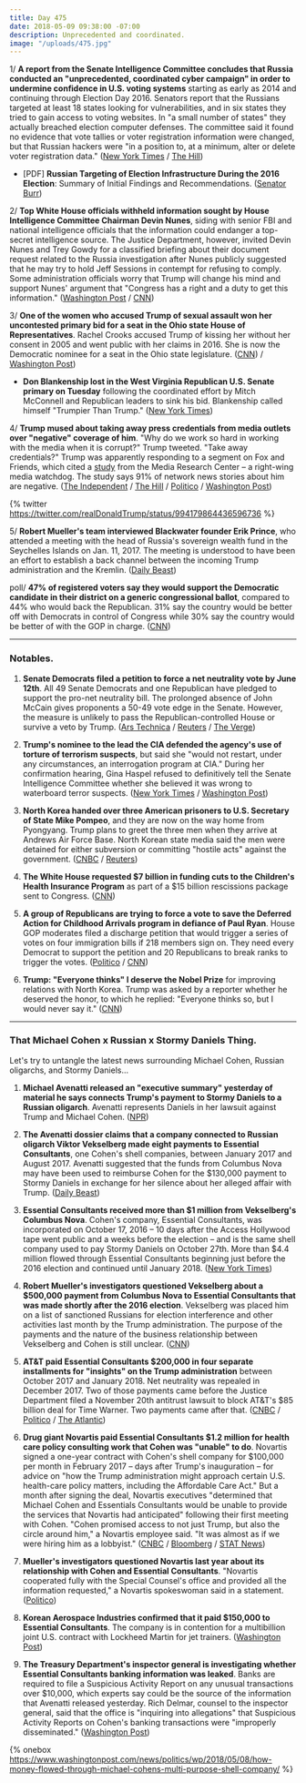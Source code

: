 ```yaml
---
title: Day 475
date: 2018-05-09 09:38:00 -07:00
description: Unprecedented and coordinated.
image: "/uploads/475.jpg"
---
```


1/ **A report from the Senate Intelligence Committee concludes that Russia conducted an "unprecedented, coordinated cyber campaign" in order to undermine confidence in U.S. voting systems** starting as early as 2014 and continuing through Election Day 2016. Senators report that the Russians targeted at least 18 states looking for vulnerabilities, and in six states they tried to gain access to voting websites. In "a small number of states" they actually breached election computer defenses. The committee said it found no evidence that vote tallies or voter registration information were changed, but that Russian hackers were "in a position to, at a minimum, alter or delete voter registration data." ([New York Times](https://www.nytimes.com/2018/05/08/us/politics/russia-2016-election-hackers.html) / [The Hill](http://thehill.com/policy/cybersecurity/386833-senate-intel-report-says-russia-waged-unprecedented-cyber-campaign))

* \[PDF\] **Russian Targeting of Election Infrastructure During the 2016 Election**: Summary of Initial Findings and Recommendations. ([Senator Burr](https://www.burr.senate.gov/imo/media/doc/RussRptInstlmt1-%20ElecSec%20Findings,Recs2.pdf))

2/ **Top White House officials withheld information sought by House Intelligence Committee Chairman Devin Nunes**, siding with senior FBI and national intelligence officials that the information could endanger a top-secret intelligence source. The Justice Department, however, invited Devin Nunes and Trey Gowdy for a classified briefing about their document request related to the Russia investigation after Nunes publicly suggested that he may try to hold Jeff Sessions in contempt for refusing to comply. Some administration officials worry that Trump will change his mind and support Nunes' argument that "Congress has a right and a duty to get this information."  ([Washington Post](https://www.washingtonpost.com/politics/risk-to-intelligence-source-who-aided-russia-investigation-at-center-of-latest-showdown-between-nunes-and-justice-dept/2018/05/08/d6fb66f8-5223-11e8-abd8-265bd07a9859_story.html?noredirect=on&utm_term=.9a5e5ca0ab71) / [CNN](https://www.cnn.com/2018/05/09/politics/devin-nunes-classified-briefing-justice-department/index.html))

3/ **One of the women who accused Trump of sexual assault won her uncontested primary bid for a seat in the Ohio state House of Representatives**. Rachel Crooks accused Trump of kissing her without her consent in 2005 and went public with her claims in 2016. She is now the Democratic nominee for a seat in the Ohio state legislature. ([CNN](https://www.cnn.com/2018/05/08/politics/rachel-crooks-ohio/index.html)) / [Washington Post](https://www.washingtonpost.com/news/politics/wp/2018/05/08/rachel-crooks-who-accused-trump-of-sexually-assaulting-her-wins-uncontested-ohio-house-primary/))

* **Don Blankenship lost in the West Virginia Republican U.S. Senate primary on Tuesday** following the coordinated effort by Mitch McConnell and Republican leaders to sink his bid. Blankenship called himself "Trumpier Than Trump." ([New York Times](https://www.nytimes.com/2018/05/08/us/politics/blankenship-west-virginia.html))

4/ **Trump mused about taking away press credentials from media outlets over "negative" coverage of him**. "Why do we work so hard in working with the media when it is corrupt?" Trump tweeted. "Take away credentials?" Trump was apparently responding to a segment on Fox and Friends, which cited a [study](https://twitter.com/theMRC/status/993948062518267904) from the Media Research Center – a right-wing media watchdog. The study says 91% of network news stories about him are negative. ([The Independent](https://www.independent.co.uk/news/world/americas/us-politics/donald-trump-media-credentials-twitter-threat-negative-news-stories-fake-network-a8342901.html) / [The Hill](http://thehill.com/homenews/administration/386854-trump-threatens-to-remove-news-networks-press-credentials-over) / [Politico](https://www.politico.com/story/2018/05/09/trump-media-credentials-576798) / [Washington Post](https://www.washingtonpost.com/politics/trump-muses-about-yanking-news-media-credentials-in-response-to-negative-coverage/2018/05/09/746c2918-52a6-11e8-a551-5b648abe29ef_story.html))

{% twitter https://twitter.com/realDonaldTrump/status/994179864436596736 %}

5/ **Robert Mueller's team interviewed Blackwater founder Erik Prince**, who attended a meeting with the head of Russia's sovereign wealth fund in the Seychelles Islands on Jan. 11, 2017. The meeting is understood to have been an effort to establish a back channel between the incoming Trump administration and the Kremlin. ([Daily Beast](https://www.thedailybeast.com/special-counsel-muellers-team-questioned-blackwater-founder-erik-prince))

poll/ **47% of registered voters say they would support the Democratic candidate in their district on a generic congressional ballot**, compared to 44% who would back the Republican. 31% say the country would be better off with Democrats in control of Congress while 30% say the country would be better of with the GOP in charge. ([CNN](https://www.cnn.com/2018/05/09/politics/cnn-poll-generic-ballot-narrows/index.html))

---

### Notables.

1. **Senate Democrats filed a petition to force a net neutrality vote by June 12th**. All 49 Senate Democrats and one Republican have pledged to support the pro-net neutrality bill. The prolonged absence of John McCain gives proponents a 50-49 vote edge in the Senate. However, the measure is unlikely to pass the Republican-controlled House or survive a veto by Trump. ([Ars Technica](https://arstechnica.com/tech-policy/2018/05/senate-will-vote-on-killing-or-keeping-net-neutrality-rules-by-june-12/) / [Reuters](https://www.reuters.com/article/us-usa-internet/u-s-senate-to-vote-to-reinstate-open-internet-rules-idUSKBN1I9351) / [The Verge](https://www.theverge.com/2018/5/9/17333108/net-neutrality-congressional-review-act-cra-resolution-vote-senate))

2. **Trump's nominee to the lead the CIA defended the agency's use of torture of terrorism suspects**, but said she "would not restart, under any circumstances, an interrogation program at CIA." During her confirmation hearing, Gina Haspel refused to definitively tell the Senate Intelligence Committee whether she believed it was wrong to waterboard terror suspects. ([New York Times](https://www.nytimes.com/2018/05/09/us/politics/gina-haspel-cia-senate-confirmation-hearing.html) / [Washington Post](https://www.washingtonpost.com/world/national-security/gina-haspel-trumps-pick-to-lead-cia-to-pledge-she-wont-restart-interrogation-program/2018/05/08/ad746fb8-5323-11e8-abd8-265bd07a9859_story.html))

3. **North Korea handed over three American prisoners to U.S. Secretary of State Mike Pompeo**, and they are now on the way home from Pyongyang. Trump plans to greet the three men when they arrive at Andrews Air Force Base. North Korean state media said the men were detained for either subversion or committing "hostile acts" against the government. ([CNBC](https://www.cnbc.com/2018/05/09/trump-secretary-of-state-pompeo-heading-back-from-north-korea-with-3-released-prisoners.html) / [Reuters](https://www.reuters.com/article/us-northkorea-missiles/north-korea-releases-detained-americans-ahead-of-planned-trump-kim-summit-idUSKBN1IA08I))

4. **The White House requested $7 billion in funding cuts to the Children's Health Insurance Program** as part of a $15 billion rescissions package sent to Congress. ([CNN](https://www.cnn.com/2018/05/08/politics/white-house-chip-funding/index.html))

5. **A group of Republicans are trying to force a vote to save the Deferred Action for Childhood Arrivals program in defiance of Paul Ryan**. House GOP moderates filed a discharge petition that would trigger a series of votes on four immigration bills if 218 members sign on. They need every Democrat to support the petition and 20 Republicans to break ranks to trigger the votes. ([Politico](https://www.politico.com/story/2018/05/09/daca-congress-vote-republicans-577301) / [CNN](https://www.cnn.com/2018/05/09/politics/daca-house-republicans-discharge-petition-immigration/index.html))

6. **Trump: "Everyone thinks" I deserve the Nobel Prize** for improving relations with North Korea. Trump was asked by a reporter whether he deserved the honor, to which he replied: "Everyone thinks so, but I would never say it." ([CNN](https://www.cnn.com/2018/05/09/politics/trump-nobel-prize/index.html))

---

### That Michael Cohen x Russian x Stormy Daniels Thing.

Let's try to untangle the latest news surrounding Michael Cohen, Russian oligarchs, and Stormy Daniels...

1. **Michael Avenatti released an "executive summary" yesterday of material he says connects Trump's payment to Stormy Daniels to a Russian oligarch**. Avenatti represents Daniels in her lawsuit against Trump and Michael Cohen. ([NPR](https://www.npr.org/2018/05/09/609724032/what-you-need-to-know-about-alleged-russian-payments-to-trumps-lawyer-cohen))

2. **The Avenatti dossier claims that a company connected to Russian oligarch Viktor Vekselberg made eight payments to Essential Consultants**, one Cohen's shell companies, between January 2017 and August 2017. Avenatti suggested that the funds from Columbus Nova may have been used to reimburse Cohen for the $130,000 payment to Stormy Daniels in exchange for her silence about her alleged affair with Trump. ([Daily Beast](https://www.thedailybeast.com/michael-cohen-took-cash-from-russian-oligarch-after-election))

3. **Essential Consultants received more than $1 million from Vekselberg's Columbus Nova**. Cohen's company, Essential Consultants, was incorporated on October 17, 2016 – 10 days after the Access Hollywood tape went public and a weeks before the election – and is the same shell company used to pay Stormy Daniels on October 27th. More than $4.4 million flowed through Essential Consultants beginning just before the 2016 election and continued until January 2018.  ([New York Times](https://www.nytimes.com/2018/05/08/us/politics/michael-cohen-shell-company-payments.html))

4. **Robert Mueller's investigators questioned Vekselberg about a $500,000 payment from Columbus Nova to Essential Consultants that was made shortly after the 2016 election**. Vekselberg was placed him on a list of sanctioned Russians for election interference and other activities last month by the Trump administration. The purpose of the payments and the nature of the business relationship between Vekselberg and Cohen is still unclear. ([CNN](https://www.cnn.com/2018/05/08/politics/robert-mueller-russian-oligarch-payments-michael-cohen/index.html))

5. **AT&T paid Essential Consultants $200,000 in four separate installments for "insights" on the Trump administration** between October 2017 and January 2018. Net neutrality was repealed in December 2017. Two of those payments came before the Justice Department filed a November 20th antitrust lawsuit to block AT&T's $85 billion deal for Time Warner. Two payments came after that. ([CNBC](https://www.cnbc.com/2018/05/08/att-confirms-it-paid-trump-lawyer-michael-cohen-for-insights-on-administration.html) / [Politico](https://www.politico.com/newsletters/morning-tech/2018/05/09/the-at-t-michael-cohen-connection-208446) / [The Atlantic](https://www.theatlantic.com/technology/archive/2018/05/the-strange-case-of-atts-payments-to-michael-cohen/559994/))

6. **Drug giant Novartis paid Essential Consultants $1.2 million for health care policy consulting work that Cohen was "unable" to do**. Novartis signed a one-year contract with Cohen's shell company for $100,000 per month in February 2017 – days after Trump's inauguration – for advice on "how the Trump administration might approach certain U.S. health-care policy matters, including the Affordable Care Act." But a month after signing the deal, Novartis executives "determined that Michael Cohen and Essentials Consultants would be unable to provide the services that Novartis had anticipated" following their first meeting with Cohen. "Cohen promised access to not just Trump, but also the circle around him," a Novartis employee said. "It was almost as if we were hiring him as a lobbyist." ([CNBC](https://www.cnbc.com/2018/05/09/novartis-paid-trumps-lawyer-michael-cohen-more-than-1-million-for-work-he-was-unable-to-do-company-says.html) / [Bloomberg](https://www.bloomberg.com/news/articles/2018-05-09/novartis-got-out-lawyered-by-michael-cohen-for-trump-services) / [STAT News](https://www.statnews.com/pharmalot/2018/05/09/trumps-lawyer-cohen-fixer-novartis/))

7. **Mueller's investigators questioned Novartis last year about its relationship with Cohen and Essential Consultants**. "Novartis cooperated fully with the Special Counsel's office and provided all the information requested," a Novartis spokeswoman said in a statement. ([Politico](https://www.politico.com/story/2018/05/09/novartis-cooperate-mueller-576806))

8. **Korean Aerospace Industries confirmed that it paid $150,000 to Essential Consultants**. The company is in contention for a multibillion joint U.S. contract with Lockheed Martin for jet trainers. ([Washington Post](https://www.washingtonpost.com/politics/mueller-questioned-payment-to-trump-lawyer-michael-cohen/2018/05/09/6ad3a7d6-538d-11e8-a551-5b648abe29ef_story.html))

9. **The Treasury Department's inspector general is investigating whether Essential Consultants banking information was leaked**. Banks are required to file a Suspicious Activity Report on any unusual transactions over $10,000, which experts say could be the source of the information that Avenatti released yesterday. Rich Delmar, counsel to the inspector general, said that the office is "inquiring into allegations" that Suspicious Activity Reports on Cohen's banking transactions were "improperly disseminated." ([Washington Post](https://www.washingtonpost.com/politics/treasury-inspector-general-launches-probe-into-possible-leak-of-michael-cohens-banking-records/2018/05/09/d33c2010-5391-11e8-b00a-17f9fda3859b_story.html))

{% onebox https://www.washingtonpost.com/news/politics/wp/2018/05/08/how-money-flowed-through-michael-cohens-multi-purpose-shell-company/ %}